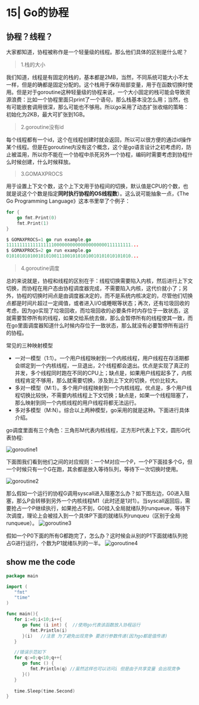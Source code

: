 # 15| Go的协程

## 协程？线程？

​	大家都知道，协程被称作是一个轻量级的线程。那么他们具体的区别是什么呢？

> 1.栈的大小

​	我们知道，线程是有固定的栈的，基本都是2MB，当然，不同系统可能大小不太一样，但是的确都是固定分配的。这个栈用于保存局部变量，用于在函数切换时使用。但是对于goroutine这种轻量级的协程来说，一个大小固定的栈可能会导致资源浪费：比如一个协程里面只print了一个语句，那么栈基本没怎么用；当然，也有可能嵌套调用很深，那么可能也不够用。所以go采用了动态扩张收缩的策略：初始化为2KB，最大可扩张到1GB。

> 2.goroutine没有id

​	每个线程都有一个id，这个在线程创建时就会返回，所以可以很方便的通过id操作某个线程。但是在goroutine内没有这个概念，这个是go语言设计之初考虑的，防止被滥用，所以你不能在一个协程中杀死另外一个协程，编码时需要考虑到协程什么时候创建，什么时候释放。

> 3.GOMAXPROCS

​	用于设置上下文个数，这个上下文用于协程间的切换，默认值是CPU的个数，也就是说这个个数是指定**同时执行协程的OS线程数**）。这么说可能抽象一点，《The Go Programming Language》这本书里举了个例子：

```go
for {  
    go fmt.Print(0)
    fmt.Print(1)
}

$ GOMAXPROCS=1 go run example.go
11111111111111111100000000000000000000111111111...  
$ GOMAXPROCS=2 go run example.go
01010101010010101001110010101010010101010101010... 
```

> 4.goroutine调度

​	总的来说就是，协程和线程的区别在于：线程切换需要陷入内核，然后进行上下文切换，而协程在用户态由协程调度器完成，不需要陷入内核，这代价就小了；另外，协程的切换时间点是由调度器决定的，而不是系统内核决定的，尽管他们切换点都是时间片超过一定阈值，或者进入I/O或睡眠等状态；再次，还有垃圾回收的考虑，因为go实现了垃圾回收，而垃圾回收的必要条件时内存位于一致状态，这就需要暂停所有的线程，如果交给系统去做，那么会暂停所有的线程使其一致，而在go里面调度器知道什么时候内存位于一致状态，那么就没有必要暂停所有运行的协程。

常见的三种映射模型

- 一对一模型（1:1）。一个用户线程映射到一个内核线程，用户线程在存活期都会绑定到一个内核线程，一旦退出，2个线程都会退出。优点是实现了真正的并发，多个线程同时跑在不同的CPU上；缺点是，如果用户线程起多了，内核线程肯定不够用，那么就需要切换，涉及到上下文的切换，代价比较大。
- 多对一模型（M:1）。多个用户线程映射到一个内核线程。优点是，多个用户线程切换比较快，不需要内核线程上下文切换；缺点是，如果一个线程阻塞了，那么映射到同一个内核线程的用户线程将都无法运行。
- 多对多模型（M:N）。综合以上两种模型，go采用的就是这种。下面进行具体介绍。

go调度里面有三个角色：三角形M代表内核线程，正方形P代表上下文，圆形G代表协程:

![goroutine1](../../pic/555.png)

下面图我们看到他们之间的对应规则：一个M对应一个P，一个P下面挂多个G，但一个时候只有一个G在跑，其余都是放入等待队列，等待下一次切换时使用。

![goroutine2](../../pic/666.png)

那么假如一个运行的协程G调用syscall进入阻塞怎么办？如下图左边，G0进入阻塞，那么P会转移到另外一个内核线程M1（此时还是1对1）。当syscall返回后，需要抢占一个P继续执行，如果抢占不到，G0挂入全局就绪队列runqueue，等待下次调度，理论上会被挂入到一个具体P下面的就绪队列runqueu（区别于全局runqueue）。
![goroutine3](../../pic/777.png)

假如一个P0下面的所有G都跑完了，怎么办？这时候会从别的P1下面就绪队列抢占G进行运行，个数为P1就绪队列的一半。
![goroutine4](../../pic/888.png)

## show me the code

```go
package main

import (
   "fmt"
   "time"
)

func main(){
   for i:=0;i<10;i++{
      go func (i int) {  //使用go代表该函数放入协程运行
         fmt.Println(i)
      }(i)   //注意 为了避免出现竞争 要进行参数传递(因为go都是值传递)
   }

   //错误示范如下
   for q:=0;q<10;q++{
      go func () {
         fmt.Println(q) //虽然这样也可以访问i 但是由于共享变量 会出现竞争
      }()
   }
   
   time.Sleep(time.Second)
}
```